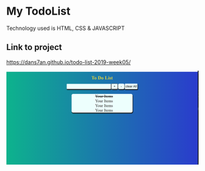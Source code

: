 # My TodoList 

Technology used is HTML, CSS & JAVASCRIPT

## Link to project
https://dans7an.github.io/todo-list-2019-week05/

![image](Screenshot.png)
